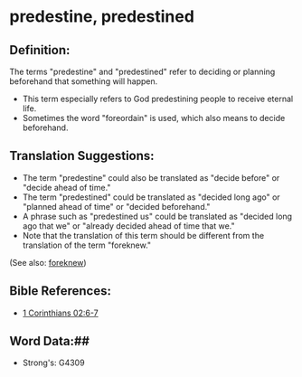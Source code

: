 # predestine, predestined #

## Definition: ##

The terms "predestine" and "predestined" refer to deciding or planning beforehand that something will happen.

* This term especially refers to God predestining people to receive eternal life.
* Sometimes the word "foreordain" is used, which also means to decide beforehand.

## Translation Suggestions: ##

* The term "predestine" could also be translated as "decide before" or "decide ahead of time."
* The term "predestined" could be translated as "decided long ago" or "planned ahead of time" or "decided beforehand."
* A phrase such as "predestined us" could be translated as "decided long ago that we" or "already decided ahead of time that we."
* Note that the translation of this term should be different from the translation of the term "foreknew."

(See also: [foreknew](../kt/foreordain.md))

## Bible References: ##

* [1 Corinthians 02:6-7](rc://en/tn/help/1co/02/06)

## Word Data:##

* Strong's: G4309

